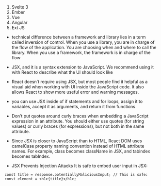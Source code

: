 
1. Svelte 3
2. Ember
3. Vue
4. Angular
5. Ext JS

- technical difference between a framework and library lies in a term called inversion of control. When you use a library, you are in charge of the flow of the application. You are choosing when and where to call the library. When you use a framework, the framework is in charge of the flow


- JSX, and it is a syntax extension to JavaScript. We recommend using it with React to describe what the UI should look like



- React doesn’t require using JSX, but most people find it helpful as a visual aid when working with UI inside the JavaScript code. It also allows React to show more useful error and warning messages.




- you can use JSX inside of if statements and for loops, assign it to variables, accept it as arguments, and return it from functions



- Don’t put quotes around curly braces when embedding a JavaScript expression in an attribute. You should either use quotes (for string values) or curly braces (for expressions), but not both in the same attribute.



- Since JSX is closer to JavaScript than to HTML, React DOM uses camelCase property naming convention instead of HTML attribute names.
For example, class becomes className in JSX, and tabindex becomes tabIndex.


- JSX Prevents Injection Attacks
It is safe to embed user input in JSX:

`const title = response.potentiallyMaliciousInput;
// This is safe:
const element = <h1>{title}</h1>;
`